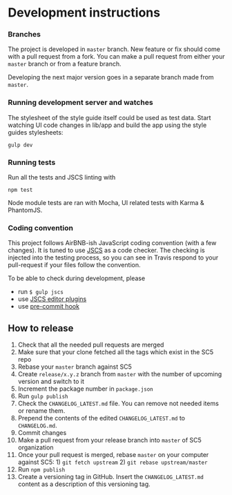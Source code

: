 # Development instructions

### Branches
The project is developed in `master` branch. New feature or fix should come with a pull request from a fork. You can make a
pull request from either your `master` branch or from a feature branch.

Developing the next major version goes in a separate branch made from `master`.

### Running development server and watches

The stylesheet of the style guide itself could be used as test data.
Start watching UI code changes in lib/app and build the app using the style guides stylesheets:

    gulp dev

### Running tests

Run all the tests and JSCS linting with

    npm test

Node module tests are ran with Mocha, UI related tests with Karma & PhantomJS.

### Coding convention

This project follows AirBNB-ish JavaScript coding convention (with a few changes). It is tuned to use [JSCS]() as a code
checker. The checking is injected into the testing process, so you can see in Travis respond to your pull-request if your
files follow the convention.

To be able to check during development, please

* run `$ gulp jscs`
* use [JSCS editor plugins](https://github.com/jscs-dev/node-jscs#friendly-packages)
* use [pre-commit hook](https://github.com/SC5/sc5-configurations/tree/master/.githooks/pre-commit)

## How to release

1. Check that all the needed pull requests are merged
1. Make sure that your clone fetched all the tags which exist in the SC5 repo
1. Rebase your `master` branch against SC5
1. Create `release/x.y.z` branch from `master`  with the number of upcoming version and switch to it
1. Increment the package number in `package.json`
1. Run `gulp publish`
1. Check the `CHANGELOG_LATEST.md` file. You can remove not needed items or rename them.
1. Prepend the contents of the edited `CHANGELOG_LATEST.md` to `CHANGELOG.md`.
1. Commit changes
1. Make a pull request from your release branch into `master` of SC5 organization
1. Once your pull request is merged, rebase `master` on your computer against SC5: 1) `git fetch upstream` 2) `git
   rebase upstream/master`
1. Run `npm publish`
1. Create a versioning tag in GitHub. Insert the `CHANGELOG_LATEST.md` content as a description of this versioning tag.

